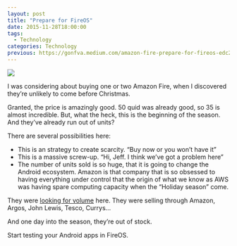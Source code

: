```yaml
---
layout: post
title: "Prepare for FireOS"
date: 2015-11-28T18:00:00
tags:
  - Technology
categories: Technology
previous: https://gonfva.medium.com/amazon-fire-prepare-for-fireos-edc2c94c961c
---
```


![](/img/1*7A0P9xUMD3AYrVupbkvJHw.png)

I was considering about buying one or two Amazon Fire, when I discovered they’re unlikely to come before Christmas.

Granted, the price is amazingly good. 50 quid was already good, so 35 is almost incredible. But, what the heck, this is the beginning of the season. And they’ve already run out of units?

There are several possibilities here:

- This is an strategy to create scarcity. “Buy now or you won’t have it”
- This is a massive screw-up. “Hi, Jeff. I think we’ve got a problem here”
- The number of units sold is so huge, that it is going to change the Android ecosystem.
  Amazon is that company that is so obsessed to having everything under control that the origin of what we know as AWS was having spare computing capacity when the “Holiday season” come.

They were [looking for volume](http://www.forbes.com/sites/ryanmac/2015/09/17/amazon-refreshes-tablet-and-fire-tv-lines-ahead-of-holidays-unveils-new-50-device/) here. They were selling through Amazon, Argos, John Lewis, Tesco, Currys…

And one day into the season, they’re out of stock.

Start testing your Android apps in FireOS.
